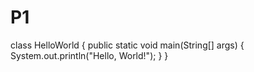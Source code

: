 # P1
class HelloWorld {
    public static void main(String[] args) {
        System.out.println("Hello, World!"); 
    }
}
